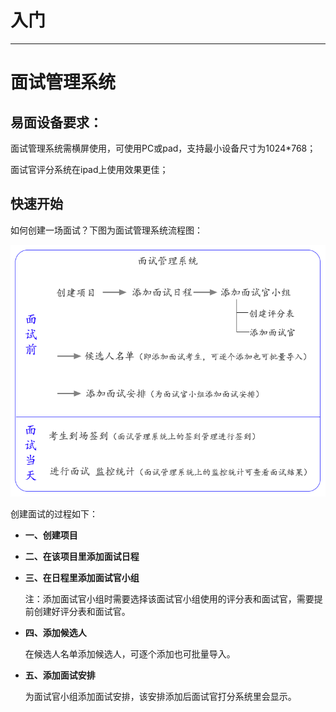 # 入门 #

----------
# 面试管理系统 #

## 易面设备要求： ##

面试管理系统需横屏使用，可使用PC或pad，支持最小设备尺寸为1024*768；

面试官评分系统在ipad上使用效果更佳；

## 快速开始 ##

如何创建一场面试？下图为面试管理系统流程图：

![PNG](image/liucheng.png)

创建面试的过程如下：

- **一、创建项目**

- **二、在该项目里添加面试日程**

- **三、在日程里添加面试官小组**

    注：添加面试官小组时需要选择该面试官小组使用的评分表和面试官，需要提前创建好评分表和面试官。
- **四、添加候选人**
    
    在候选人名单添加候选人，可逐个添加也可批量导入。

- **五、添加面试安排**
    
    为面试官小组添加面试安排，该安排添加后面试官打分系统里会显示。